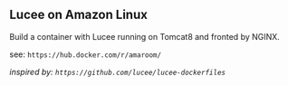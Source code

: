 Lucee on Amazon Linux
---------------------

Build a container with Lucee running on Tomcat8
and fronted by NGINX.

see: `https://hub.docker.com/r/amaroom/`

_inspired by: `https://github.com/lucee/lucee-dockerfiles`_

